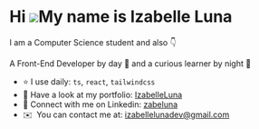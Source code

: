 Hi ![](https://user-images.githubusercontent.com/18350557/176309783-0785949b-9127-417c-8b55-ab5a4333674e.gif)My name is Izabelle Luna
=====================================================================================================================================

I am a Computer Science student and also 👇

A Front-End Developer by day 🌾 and a curious learner by night 🍵


* ⭐ I use daily: `ts`, `react`, `tailwindcss`
* 🍵 Have a look at my portfolio: [IzabelleLuna](https://www.izabelleluna.com/)
* 🌿 Connect with me on Linkedin: [zabeluna](https://www.linkedin.com/in/izabelle-luna-248b33196/)
* ✉️  You can contact me at: [izabellelunadev@gmail.com](mailto:izabellelunadev@gmail.com)
  


